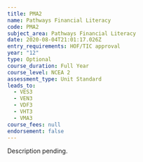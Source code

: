 ```yaml
---
title: PMA2
name: Pathways Financial Literacy
code: PMA2
subject_area: Pathways Financial Literacy
date: 2020-08-04T21:01:17.026Z
entry_requirements: HOF/TIC approval
year: "12"
type: Optional
course_duration: Full Year
course_level: NCEA 2
assessment_type: Unit Standard
leads_to:
  - VES3
  - VEN3
  - VDF3
  - VHT3
  - VMA3
course_fees: null
endorsement: false
---
```

Description pending.
